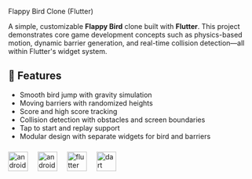 Flappy Bird Clone (Flutter)

A simple, customizable **Flappy Bird** clone built with **Flutter**. This project demonstrates core game development concepts such as physics-based motion, dynamic barrier generation, and real-time collision detection—all within Flutter's widget system.

## 🚀 Features

- Smooth bird jump with gravity simulation
- Moving barriers with randomized heights
- Score and high score tracking
- Collision detection with obstacles and screen boundaries
- Tap to start and replay support
- Modular design with separate widgets for bird and barriers

###

  <div align="left">
  <img src="https://cdn.jsdelivr.net/gh/devicons/devicon/icons/androidstudio/androidstudio-original.svg" height="40" alt="androidstudio logo"  />
  <img width="12" />
  <img src="https://cdn.jsdelivr.net/gh/devicons/devicon/icons/android/android-original.svg" height="40" alt="android logo"  />
  <img width="12" />
  <img src="https://cdn.jsdelivr.net/gh/devicons/devicon/icons/flutter/flutter-original.svg" height="40" alt="flutter logo"  />
  <img width="12" />
  <img src="https://cdn.jsdelivr.net/gh/devicons/devicon/icons/dart/dart-original.svg" height="40" alt="dart logo"  />
</div>
